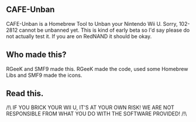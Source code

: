 ## CAFE-Unban
CAFE-Unban is a Homebrew Tool to Unban your Nintendo Wii U. Sorry, 102-2812 cannot be unbanned yet. This is kind of early beta so I'd say please do not actually test it. If you are on RedNAND it should be okay.

## Who made this?
RGeeK and SMF9 made this. RGeeK made the code, used some Homebrew Libs and SMF9 made the icons.

## Read this.
/!\ IF YOU BRICK YOUR WII U, IT'S AT YOUR OWN RISK! WE ARE NOT RESPONSIBLE FROM WHAT YOU DO WITH THE SOFTWARE PROVIDED! /!\
